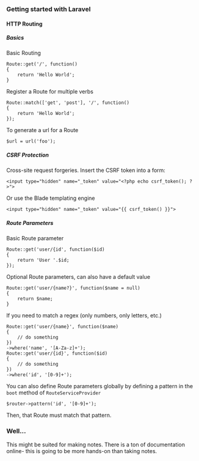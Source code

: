 ### Getting started with Laravel

#### HTTP Routing

##### Basics
Basic Routing
```
Route::get('/', function()
{
    return 'Hello World';
}
```
Register a Route for multiple verbs
```
Route::match(['get', 'post'], '/', function()
{
    return 'Hello World';
});
```
To generate a url for a Route
```
$url = url('foo');
```

##### CSRF Protection
Cross-site request forgeries.
Insert the CSRF token into a form:
```
<input type="hidden" name="_token" value="<?php echo csrf_token(); ?>">
```
Or use the Blade templating engine
```
<input type="hidden" name="_token" value="{{ csrf_token() }}">
```

##### Route Parameters
Basic Route parameter
```
Route::get('user/{id', function($id)
{
    return 'User '.$id;
});
```
Optional Route parameters, can also have a default value
```
Route::get('user/{name?}', function($name = null)
{
    return $name;
}
```
If you need to match a regex (only numbers, only letters, etc.)
```
Route::get('user/{name}', function($name)
{
    // do something
})
->where('name', '[A-Za-z]+');
Route::get('user/{id}', function($id)
{
    // do something
})
->where('id', '[0-9]+');
```
You can also define Route parameters globally by defining a pattern in the `boot` method of `RouteServiceProvider`
```
$router->pattern('id', '[0-9]+');
```
Then, that Route must match that pattern.

### Well...
This might be suited for making notes. There is a ton of documentation online- this is going to be more hands-on
than taking notes.